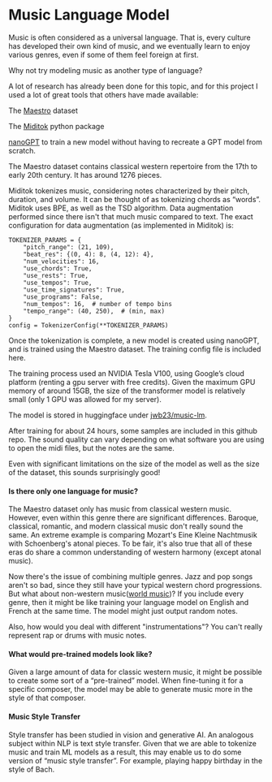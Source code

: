 # Music Language Model

Music is often considered as a universal language. That is, every culture has developed their own kind of music, and we eventually learn to enjoy various genres, even if some of them feel foreign at first.

Why not try modeling music as another type of language? 

A lot of research has already been done for this topic, and for this project I used a lot of great tools that others have made available:

The [Maestro](https://magenta.tensorflow.org/datasets/maestro) dataset 

The [Miditok](https://github.com/Natooz/MidiTok) python package

[nanoGPT](https://github.com/karpathy/nanoGPT) to train a new model without having to recreate a GPT model from scratch.

The Maestro dataset contains classical western repertoire from the 17th to early 20th century. It has around 1276 pieces.

Miditok tokenizes music, considering notes characterized by their pitch, duration, and volume. It can be thought of as tokenizing chords as “words”. Miditok uses BPE, as well as the TSD algorithm. 
Data augmentation performed since there isn't that much music compared to text. 
The exact configuration for data augmentation (as implemented in Miditok) is:

```
TOKENIZER_PARAMS = {
    "pitch_range": (21, 109),
    "beat_res": {(0, 4): 8, (4, 12): 4},
    "num_velocities": 16,
    "use_chords": True,
    "use_rests": True,
    "use_tempos": True,
    "use_time_signatures": True,
    "use_programs": False,
    "num_tempos": 16,  # number of tempo bins
    "tempo_range": (40, 250),  # (min, max)
}
config = TokenizerConfig(**TOKENIZER_PARAMS)
```

Once the tokenization is complete, a new model is created using nanoGPT, and is trained using the Maestro dataset. The training config file is included here.

The training process used an NVIDIA Tesla V100, using Google’s cloud platform (renting a gpu server with free credits). Given the maximum GPU memory of around 15GB, the size of the transformer model is relatively small (only 1 GPU was allowed for my server). 

The model is stored in huggingface under [jwb23/music-lm](https://huggingface.co/jwb23/music-lm/tree/main).

After training for about 24 hours, some samples are included in this github repo.
The sound quality can vary depending on what software you are using to open the midi files, but the notes are the same.

Even with significant limitations on the size of the model as well as the size of the dataset, this sounds surprisingly good! 

#### Is there only one language for music?

The Maestro dataset only has music from classical western music. However, even within this genre there are significant differences. Baroque, classical, romantic, and modern classical music don't really sound the same. An extreme example is comparing Mozart's Eine Kleine Nachtmusik with Schoenberg's atonal pieces. To be fair, it's also true that all of these eras do share a common understanding of western harmony (except atonal music).

Now there's the issue of combining multiple genres. Jazz and pop songs aren't so bad, since they still have your typical western chord progressions. But what about non-western music([world music](https://en.wikipedia.org/wiki/World_music))? 
If you include every genre, then it might be like training your language model on English and French at the same time. The model might just output random notes.

Also, how would you deal with different "instrumentations"? You can't really represent rap or drums with music notes.  

#### What would pre-trained models look like?

Given a large amount of data for classic western music, it might be possible to create some sort of a “pre-trained” model. When fine-tuning it for a specific composer, the model may be able to generate music more in the style of that composer. 

#### Music Style Transfer 
Style transfer has been studied in vision and generative AI. An analogous subject within NLP is text style transfer. Given that we are able to tokenize music and train ML models as a result, this may enable us to do some version of “music style transfer”. For example, playing happy birthday in the style of Bach. 


